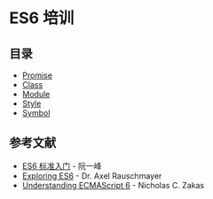 # ES6 培训

## 目录

- [Promise](./promise/README.md)
- [Class](./class/README.md)
- [Module](./module/README.md)
- [Style](./style/README.md)
- [Symbol](./symbol/README.md)

## 参考文献

- [ES6 标准入门](http://es6.ruanyifeng.com/) - 阮一峰
- [Exploring ES6](http://exploringjs.com/es6/) - Dr. Axel Rauschmayer
- [Understanding ECMAScript 6](https://github.com/nzakas/understandinges6) - Nicholas C. Zakas